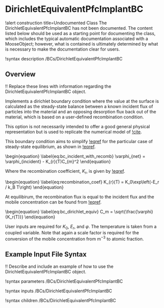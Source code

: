 # DirichletEquivalentPfcImplantBC

!alert construction title=Undocumented Class
The DirichletEquivalentPfcImplantBC has not been documented. The content listed below should be used as a starting point for
documenting the class, which includes the typical automatic documentation associated with a
MooseObject; however, what is contained is ultimately determined by what is necessary to make the
documentation clear for users.

!syntax description /BCs/DirichletEquivalentPfcImplantBC

## Overview

!! Replace these lines with information regarding the DirichletEquivalentPfcImplantBC object.

Implements a dirichlet boundary condition where the value at the surface is calculated
as the steady-state balance between a known incident flux of particles into the material
and an opposing desorption flux back out of the material, which is
based on a user-defined recombination condition. 

This option is not necessarily intended to offer a good general physical representation but
is used to replicate the numerical model of [!cite](DELAPORTE2019). 


This boundary condition aims to simplify 
[!eqref](eq:bc_incident_with_recomb) for the particular case of steady-state equilibrium, 
as shown in [!eqref](eq:bc_dirichlet_equiv).


\begin{equation}
\label{eq:bc_incident_with_recomb}
\varphi_{net} = \varphi_{incident}  - K_{r}(T)C_{m}^2
\end{equation}

Where the recombination coefficient, $K_r$, is given by [!eqref](eq:recombination_coef).

\begin{equation}
\label{eq:recombination_coef}
K_{r}(T) =  K_0\exp\left(-E_r / k_B T\right)
\end{equation}

At equilibirum, the recombination flux is equal to the incident flux and the mobile concentration can be
found from [!eqref](eq:bc_dirichlet_equiv).

\begin{equation}
\label{eq:bc_dirichlet_equiv}
C_m = \sqrt{\frac{\varphi}{K_r(T)}}
\end{equation}

User inputs are required for $K_0$, $E_r$, and $\varphi$. 
The temperature is taken from a coupled variable. 
Note that again a scale factor is required for the conversion of the mobile concentration from $\text{m}^{-3}$ 
to atomic fraction.

## Example Input File Syntax

!! Describe and include an example of how to use the DirichletEquivalentPfcImplantBC object.

!syntax parameters /BCs/DirichletEquivalentPfcImplantBC

!syntax inputs /BCs/DirichletEquivalentPfcImplantBC

!syntax children /BCs/DirichletEquivalentPfcImplantBC
